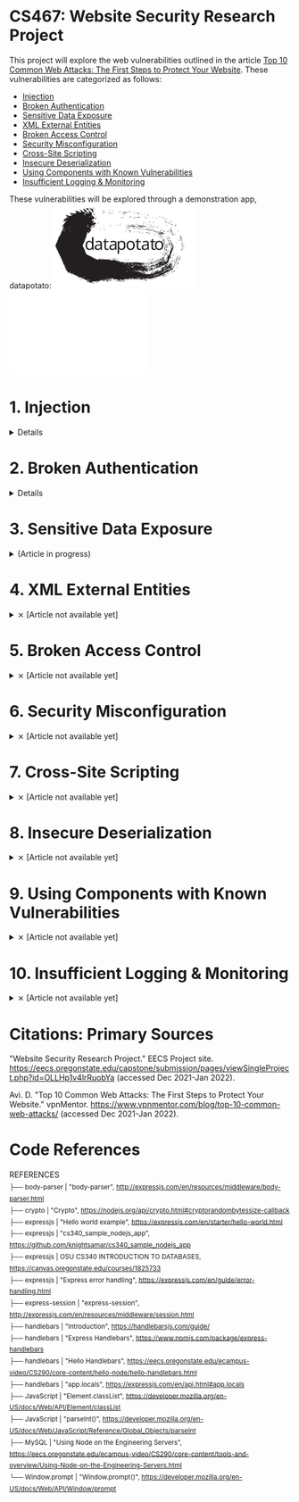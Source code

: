 # CS467: Website Security Research Project

This project will explore the web vulnerabilities outlined in the article <a href="https://www.vpnmentor.com/blog/top-10-common-web-attacks/">Top 10 Common Web Attacks: The First Steps to Protect Your Website</a>. These vulnerabilities are categorized as follows:

* [Injection](#1-injection)
* [Broken Authentication](#2-broken-authentication)
* [Sensitive Data Exposure](#3-sensitive-data-exposure)
* [XML External Entities](#4-xml-external-entities)
* [Broken Access Control](#5-broken-access-control)
* [Security Misconfiguration](#6-security-misconfiguration)
* [Cross-Site Scripting](#7-cross-site-scripting)
* [Insecure Deserialization](#8-insecure-deserialization)
* [Using Components with Known Vulnerabilities](#9-using-components-with-known-vulnerabilities)
* [Insufficient Logging & Monitoring](#10-insufficient-logging--monitoring)

These vulnerabilities will be explored through a demonstration app, datapotato:
<img src="https://github.com/howed-neighbor/CS467/blob/main/public/readmeImages/datapotato_black.svg#gh-light-mode-only" width=50% height=50%>
<img src="https://github.com/howed-neighbor/CS467/blob/main/public/readmeImages/datapotato_white.svg#gh-dark-mode-only" width=50% height=50%>

# 1. Injection 
<details>
  <summary>
    Details
  </summary>
  
### Description

  |Source|Definition|
  |---|---|
  |Wikipedia|**Code injection** is the exploitation of a computer bug that is caused by processing invalid data|
  |OWASP|**Injection** is an attacker’s attempt to send data to an application in a way that will change the meaning of commands being sent to an interpreter|
  |IBM|This type of attack allows an attacker to **inject code** into a program or query or inject malware onto a computer in order to execute remote commands that can read or modify a database, or change data on a web site|
  
  These definitions are intentionally broad, as this concept appears in many environments. Our sources above list multiple subcategories of injection vulnerabilities:
  
  * Wikipedia: SQL injection, Cross-site scripting, Dynamic evaluation vulnerabilities, Object injection, Remote file injection, Format specifier injection, Shell injection
  * OWASP: SQL queries, LDAP queries, Operating system command interpreters, Any program invocation, XML documents, HTML documents, JSON structures, HTTP headers, File paths, URLs, A variety of expression languages
  * IBM: Blind SQL Injection, Blind XPath Injection, Buffer Overflow, Format String Attack, LDAP Injection, OS Commanding, SQL Injection, SSI Injection, XPath Injection
  
  ---
  
### Demonstration
  We'll focus on a specific flavor of injection vulnerability, SQLi (SQL injection).
  
  In this example, users are able to submit a request for data, for any individual user:
  
  > <img src="https://github.com/howed-neighbor/CS467/blob/main/public/readmeImages/enterUserName1.PNG">
  
  This sends the following request to our SQL table:
  
  ```
  SELECT userName, userData FROM `Users` WHERE userName='user1'
  ```
  
  Result:
  
  |userName|userData|
  |---|---|
  |user1|user1's data|
  
  Now, let's inject a logical statement that our developers probably didn't intend to be used.  
  (This statement closes an open string, adds a logical OR, and comments out the rest of the SQL request body):
  
  > <img src="https://github.com/howed-neighbor/CS467/blob/main/public/readmeImages/enterUserName2.PNG">
  
  ```
  SELECT userName, userData FROM `Users` WHERE userName='user1' or TRUE
  ```
  
  This returns all rows in our table, because TRUE always evaluates to TRUE:
  
  |userName|userData|
  |---|---|
  |user1|user1's data|
  |user2|user2's data|
  |user3|user3's data|
  |[...]|[...]|
  
  You can try a live demo of this here (requires connection to OSU VPN):
  <a href="http://flip3.engr.oregonstate.edu:37773/injection#demonstration">[LINK TO WEB APP]</a>
  
  In this example, we've allowed the user to execute arbitrary SQL queries on our database. Our data is no longer secure or reliable. 
 
  ---  

### Remediation
  
  Remediation for injection vulnerabilities are specific to the context of the application. We will provide recommendations for the specific example above.
  
  OWASP advises vulnerabilities like the SQLi example above are failures of the **injection context**, specifically the SQL query. OWASP recommends the first defense in this context is escaping, in which we ensure data is treated like data, rather than an extension of the functionality or logic the query.
  
  MariaDB provides a method to bind data values to our query at the time it is executed, preventing the injection of additional commands.
  
  We'll convert our SQL query to a paramaterized query:
  
  ```
  SELECT userName, userData FROM `Users` WHERE userName=?
  ```
  
  This time, if you didn't enter a valid userName, you won't retrieve any results, since "user1' or TRUE; #" is not a valid user. This query is hardened against arbitrary SQL commands entered by our users.
 
  ---
  
### Citations: Injection
  "Code injection." Wikipedia.
  https://en.wikipedia.org/wiki/Code_injection (accessed Jan 29, 2022).
  
  J. Williams. "Injection Theory". OWASP.
  https://owasp.org/www-community/Injection_Theory (accessed Jan 29, 2022).
  
  "Injection Attacks." IBM.
  https://www.ibm.com/docs/en/snips/4.6.0?topic=categories-injection-attacks (accessed Jan 29, 2022).
  
  "PREPARE Statement". MariaDB.
  https://mariadb.com/kb/en/prepare-statement/ (accessed Feb 10, 2022)
</details>

# 2. Broken Authentication
<details>
  <summary>
    Details
  </summary>
  
### Description
  |Source|Definition|
  |---|---|
  |OWASP|(now referred to as Identification and Authentication Failures) Confirmation of the user's identity, authentication, and session management is critical to protect against **authentication-related attacks**|
  |IBM| This type of attack targets and attempts to **exploit the authentication process** a web site uses to verify the identity of a user, service, or application|
  
  This is another broad category. There are many types of authentication in use. IBM divides these attacks into 3 categories:
  * Brute force
  * Insufficient authentication
  * Weak password recovery
  
  Our app won't implement a password recovery system, so we'll focus on the other two attacks.
  
  ---
  
### Demonstration
  The most basic attack in this category is brute force, either guessing credentials or using an automated process to gain access to restricted systems or data.
  
  We've set up an `/admin` route that allows direct read accesss for our web app's data. To access this route, you'll need to know the admin username an password.
  
  To make it easy, we'll pick one of the [OWASP Top 10000 Worst Passwords](https://github.com/OWASP/passfault/blob/master/wordlists/wordlists/10k-worst-passwords.txt). Can you guess which one it is?
  
  > <img src="https://github.com/howed-neighbor/CS467/blob/main/public/readmeImages/admin.PNG">
  
  If you brute-forced this answer and visit the [ADMIN page](http://flip3.engr.oregonstate.edu:37773/admin) (requires connection to OSU VPN), you'll see all our user data.
  
  ---
  
### Remediation
  
  There are multiple ways we can harden our app against this vulnerability.
  
  First, we'll change the password to something harder to guess. Because password strength recommendations vary widely, we'll combine recommendations from a few sources:
  
  |Source|Recommendation|
  |---|---|
  |[OWASP Authentication Cheat Sheet](https://cheatsheetseries.owasp.org/cheatsheets/Authentication_Cheat_Sheet.html)|Minimum length of the passwords should be enforced by the application. Passwords shorter than 8 characters are considered to be weak
  |[OWASP Authentication Cheat Sheet](https://cheatsheetseries.owasp.org/cheatsheets/Authentication_Cheat_Sheet.html)|Maximum password length should not be set too low, as it will prevent users from creating passphrases. A common maximum length is 64 characters [...] It is important to set a maximum password length to prevent long password Denial of Service attacks.|
  |[IBM Password Guidelines](https://www.ibm.com/docs/en/partnerengagemanager?topic=overview-password-guidelines)|A length of 15-50 characters|
  |[IBM Password Guidelines](https://www.ibm.com/docs/en/partnerengagemanager?topic=overview-password-guidelines)|A combination of at least two-character types from the following options: uppercase[A-Z], lowercase[a-z], number[0-9], and special characters. The valid non-alphabetic characters include the following characters hyphen (-), underscore (_), period (.), and special characters such as !@#$%&|
  
  We'll also use a password strength meter application like [zxcvbn](https://github.com/dropbox/zxcvbn) to ensure the password we pick is safe against brute force attacks. (See also: [interactive web implementation of zxcvbn](https://lowe.github.io/tryzxcvbn/))
  
  Now that we've got our strong password, we'll salt it and hash it using the [Crypto nodejs module](https://nodejs.org/api/crypto.html) before saving it in our database. This fixes two more vulnerabilities:
  
  Salting: This is a randomized string concatenated with the password before hashing, to ensure that if the hashing mechanism is compromised, an attacker can't automatically solve for all the other passwords in the database.
  
  Hashing: This increases the complexity of the plaintext password before saving it to our database, ensuring someone with access to the database can't read the plaintext version of the password.
  
  These changes are impemented on our user <code>superAdmin</code>, and will be implemented in the hardened web app.
  
  ---
  
### Citations: Broken Authentication
  "A07:2021 – Identification and Authentication Failures". OWASP top 10:2021.
  https://owasp.org/Top10/A07_2021-Identification_and_Authentication_Failures/ (accessed Feb 10, 2022).
  
  "Authentication attacks". IBM.
  https://www.ibm.com/docs/en/snips/4.6.0?topic=categories-authentication-attacks (accessed Feb 10, 2022).
  
  D. Whitelegg. "Scan your app to find and fix OWASP Top 10 - 2017 vulnerabilities". IBM Developer.
  https://developer.ibm.com/tutorials/se-owasp-top10/ (accessed Feb 10, 2022).
  
  "10k-worst-passwords.txt". OWASP / passfault.
  https://github.com/OWASP/passfault/blob/master/wordlists/wordlists/10k-worst-passwords.txt (accessed Feb 10, 2022).

  "Authentication Cheat Sheet". OWASP Cheat Sheet Series.
  https://cheatsheetseries.owasp.org/cheatsheets/Authentication_Cheat_Sheet.html (accessed Feb 12, 2022).
  
  "Password guidelines". Search in IBM Sterling Partner Engagement Manager.
  https://www.ibm.com/docs/en/partnerengagemanager?topic=overview-password-guidelines (accessed Feb 12, 2022).
  
  "zxcvbn". dropbox / zxcvbn.
  https://github.com/dropbox/zxcvbn (accessed Feb 12, 2022).
  
  "demo". zxcvbn tests.
  https://lowe.github.io/tryzxcvbn/ (accessed Feb 12, 2022).
  
  "Crypto". Crypto | Node.js.
  https://nodejs.org/api/crypto.html (accessed Feb 12, 2022).

  "How to use the crypto module". Node.js.
  https://nodejs.org/en/knowledge/cryptography/how-to-use-crypto-module/ (accessed Feb 13, 2022).
 </details>
  
# 3. Sensitive Data Exposure
<details>
  <summary>
    (Article in progress)
  </summary>
  
### Description
  |Source|Definition|
  |---|---|
  |OWASP|(See "Cryptographic Failures")[...] the focus is on **failures related to cryptography** (or lack thereof) [...] (which) often lead to exposure of sensitive data"
  |vpnMentor|Secret data usually needs to be **protected with encryption** and other cryptographic algorithms|
  
### Demonstration
  
  As mentioned above, any endpoint that can access our user data will be able to see the userData column in plaintext. (Users on the OSU VPN can use the exploit in the [Broken Authentication](#2-broken-authentication) section to access this data.) 
  
  > <img src="https://github.com/howed-neighbor/CS467/blob/main/public/readmeImages/userData.PNG">
  
### Remediation
  
  The most direct route for us to fix this is to encrypt our users' data.
  
  Fortunately, the <code>crypto</code> nodejs module we're using to salt and hash our user passwords also includes <code>cipher</code> and <code>decipher</code> classes we can use to encrypt this part of our database.
  
  (OSU VPN users only) This utility is live on the [/admin route](http://flip3.engr.oregonstate.edu:37773/admin) and you can see a snapshot of the web app utility here.
  
  <img src="https://github.com/howed-neighbor/CS467/blob/main/public/readmeImages/encrypt1of3.PNG">
  <img src="https://github.com/howed-neighbor/CS467/blob/main/public/readmeImages/encrypt1of3.PNG">
  <img src="https://github.com/howed-neighbor/CS467/blob/main/public/readmeImages/encrypt1of3.PNG">
  
### Citations: Sensitive Data Exposure
  
  "A02:2021 – Cryptographic Failures". OWASP Top 10:2021.
  https://owasp.org/Top10/A02_2021-Cryptographic_Failures/ (accessed Feb 13, 2022).
  
  Avi. D. "Top 10 Common Web Attacks: The First Steps to Protect Your Website." vpnMentor.
  https://www.vpnmentor.com/blog/top-10-common-web-attacks/ (accessed Feb 13, 2022).
  
  "Crypto". Crypto | Node.js.
  https://nodejs.org/api/crypto.html#class-cipher (accessed Feb 16, 2022).
  
</details>

# 4. XML External Entities
<details>
  <summary>
    ⨯ [Article not available yet]
  </summary>
  
### Description
  ---
### Demonstration
  ---
### Remediation
  ---
### Citations: XML External Entities
</details>

# 5. Broken Access Control
<details>
  <summary>
    ⨯ [Article not available yet]
  </summary>
  
### Description
  ---
### Demonstration
  ---
### Remediation
  ---
### Citations: Broken Access Control
</details>

# 6. Security Misconfiguration
<details>
  <summary>
    ⨯ [Article not available yet]
  </summary>
  
### Description
  ---
### Demonstration
  ---
### Remediation
  ---
### Citations: Security Misconfiguration
</details>

# 7. Cross-Site Scripting
<details>
  <summary>
    ⨯ [Article not available yet]
  </summary>
  
### Description
  ---
### Demonstration
  ---
### Remediation
  ---
### Citations: Cross-Site Scripting
</details>

# 8. Insecure Deserialization
<details>
  <summary>
    ⨯ [Article not available yet]
  </summary>
  
### Description
  ---
### Demonstration
  ---
### Remediation
  ---
### Citations: Insecure Deserialization
</details>

# 9. Using Components with Known Vulnerabilities
<details>
  <summary>
    ⨯ [Article not available yet]
  </summary>
  
### Description
  ---
### Demonstration
  ---
### Remediation
  ---
### Citations: Using Components with Known Vulnerabilities
</details>

# 10. Insufficient Logging & Monitoring
<details>
  <summary>
    ⨯ [Article not available yet]
  </summary>
  
### Description
  ---
### Demonstration
  ---
### Remediation
  ---
### Citations: Insufficient Logging & Monitoring
</details>

# Citations: Primary Sources

"Website Security Research Project." EECS Project site.
https://eecs.oregonstate.edu/capstone/submission/pages/viewSingleProject.php?id=OLLHp1v4lrRuobYa (accessed Dec 2021-Jan 2022).

Avi. D. "Top 10 Common Web Attacks: The First Steps to Protect Your Website." vpnMentor.
https://www.vpnmentor.com/blog/top-10-common-web-attacks/ (accessed Dec 2021-Jan 2022).

# Code References

REFERENCES  
<sub>
├── body-parser		| "body-parser", http://expressjs.com/en/resources/middleware/body-parser.html  
├── crypto			| "Crypto", https://nodejs.org/api/crypto.html#cryptorandombytessize-callback  
├── expressjs		| "Hello world example", https://expressjs.com/en/starter/hello-world.html  
├── expressjs		| "cs340_sample_nodejs_app", https://github.com/knightsamar/cs340_sample_nodejs_app  
├── expressjs		| OSU CS340 INTRODUCTION TO DATABASES, https://canvas.oregonstate.edu/courses/1825733  
├── expressjs		| "Express error handling", https://expressjs.com/en/guide/error-handling.html  
├── express-session	| "express-session", http://expressjs.com/en/resources/middleware/session.html  
├── handlebars		| "Introduction", https://handlebarsjs.com/guide/  
├── handlebars		| "Express Handlebars", https://www.npmjs.com/package/express-handlebars  
├── handlebars		| "Hello Handlebars", https://eecs.oregonstate.edu/ecampus-video/CS290/core-content/hello-node/hello-handlebars.html  
├── handlebars		| "app.locals", https://expressjs.com/en/api.html#app.locals  
├── JavaScript		| "Element.classList", https://developer.mozilla.org/en-US/docs/Web/API/Element/classList  
├── JavaScript 		| "parseInt()", https://developer.mozilla.org/en-US/docs/Web/JavaScript/Reference/Global_Objects/parseInt  
├── MySQL			| "Using Node on the Engineering Servers", https://eecs.oregonstate.edu/ecampus-video/CS290/core-content/tools-and-overview/Using-Node-on-the-Engineering-Servers.html  
└── Window.prompt 	| "Window.prompt()", https://developer.mozilla.org/en-US/docs/Web/API/Window/prompt  
</sub>
